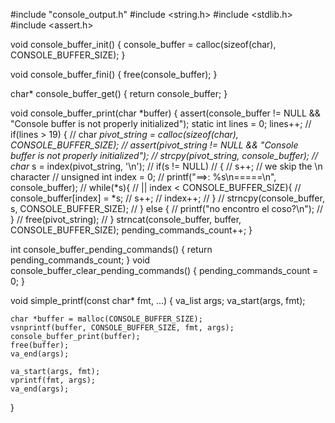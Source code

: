 #include "console_output.h"
#include <string.h>
#include <stdlib.h>
#include <assert.h>

void console_buffer_init()
{
    console_buffer = calloc(sizeof(char), CONSOLE_BUFFER_SIZE);
}

void console_buffer_fini()
{
    free(console_buffer);
}

char* console_buffer_get() 
{
    return console_buffer;
}

void console_buffer_print(char *buffer) {
    assert(console_buffer != NULL && "Console buffer is not properly initialized");
    static int lines = 0;
    lines++;
    // if(lines > 19) {
    //     char *pivot_string = calloc(sizeof(char), CONSOLE_BUFFER_SIZE);
    //     assert(pivot_string != NULL && "Console buffer is not properly initialized");
    //     strcpy(pivot_string, console_buffer);
    //     char* s = index(pivot_string, '\n');
    //     if(s != NULL)
    //     {
    //         s++; // we skip the \n character
    //         unsigned int index = 0;
    //         printf("==>: %s\n=====\n", console_buffer);
    //         while(*s){ // || index < CONSOLE_BUFFER_SIZE){
    //             console_buffer[index] = *s;
    //             s++;
    //             index++;
    //         }
    //         strncpy(console_buffer, s, CONSOLE_BUFFER_SIZE);
    //     } else {
    //         printf("no encontro el coso?\n");
    //     }
    //     free(pivot_string);
    // }
    strncat(console_buffer, buffer, CONSOLE_BUFFER_SIZE);
    pending_commands_count++;
}

int console_buffer_pending_commands()
{
    return pending_commands_count;
}
void console_buffer_clear_pending_commands()
{
    pending_commands_count = 0;
}

void simple_printf(const char* fmt, ...)
{
    va_list args;
    va_start(args, fmt);

    char *buffer = malloc(CONSOLE_BUFFER_SIZE);
    vsnprintf(buffer, CONSOLE_BUFFER_SIZE, fmt, args);
    console_buffer_print(buffer);
    free(buffer);
    va_end(args);

    va_start(args, fmt);
    vprintf(fmt, args);
    va_end(args);
}
